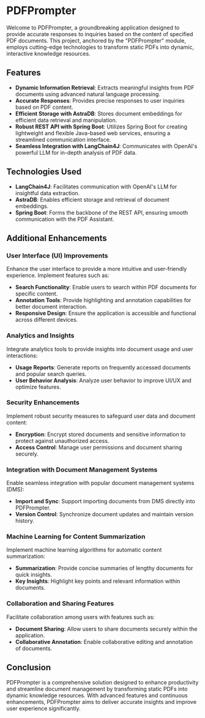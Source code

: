 # PDFPrompter

Welcome to PDFPrompter, a groundbreaking application designed to provide accurate responses to inquiries based on the content of specified PDF documents. This project, anchored by the "PDFPrompter" module, employs cutting-edge technologies to transform static PDFs into dynamic, interactive knowledge resources.

## Features

- **Dynamic Information Retrieval**: Extracts meaningful insights from PDF documents using advanced natural language processing.
- **Accurate Responses**: Provides precise responses to user inquiries based on PDF content.
- **Efficient Storage with AstraDB**: Stores document embeddings for efficient data retrieval and manipulation.
- **Robust REST API with Spring Boot**: Utilizes Spring Boot for creating lightweight and flexible Java-based web services, ensuring a streamlined communication interface.
- **Seamless Integration with LangChain4J**: Communicates with OpenAI's powerful LLM for in-depth analysis of PDF data.

## Technologies Used

- **LangChain4J**: Facilitates communication with OpenAI's LLM for insightful data extraction.
- **AstraDB**: Enables efficient storage and retrieval of document embeddings.
- **Spring Boot**: Forms the backbone of the REST API, ensuring smooth communication with the PDF Assistant.

## Additional Enhancements

### User Interface (UI) Improvements
Enhance the user interface to provide a more intuitive and user-friendly experience. Implement features such as:
- **Search Functionality**: Enable users to search within PDF documents for specific content.
- **Annotation Tools**: Provide highlighting and annotation capabilities for better document interaction.
- **Responsive Design**: Ensure the application is accessible and functional across different devices.

### Analytics and Insights
Integrate analytics tools to provide insights into document usage and user interactions:
- **Usage Reports**: Generate reports on frequently accessed documents and popular search queries.
- **User Behavior Analysis**: Analyze user behavior to improve UI/UX and optimize features.

### Security Enhancements
Implement robust security measures to safeguard user data and document content:
- **Encryption**: Encrypt stored documents and sensitive information to protect against unauthorized access.
- **Access Control**: Manage user permissions and document sharing securely.

### Integration with Document Management Systems
Enable seamless integration with popular document management systems (DMS):
- **Import and Sync**: Support importing documents from DMS directly into PDFPrompter.
- **Version Control**: Synchronize document updates and maintain version history.

### Machine Learning for Content Summarization
Implement machine learning algorithms for automatic content summarization:
- **Summarization**: Provide concise summaries of lengthy documents for quick insights.
- **Key Insights**: Highlight key points and relevant information within documents.

### Collaboration and Sharing Features
Facilitate collaboration among users with features such as:
- **Document Sharing**: Allow users to share documents securely within the application.
- **Collaborative Annotation**: Enable collaborative editing and annotation of documents.

## Conclusion

PDFPrompter is a comprehensive solution designed to enhance productivity and streamline document management by transforming static PDFs into dynamic knowledge resources. With advanced features and continuous enhancements, PDFPrompter aims to deliver accurate insights and improve user experience significantly.
